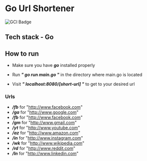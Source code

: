 # Go Url Shortener
![GCI Badge](https://img.shields.io/badge/Google%20Code%20In-JBoss%20Community-red?style=flatr&labelColor=fdb900)
## Tech stack - Go

## How to run

* Make sure you have ***go*** installed properly

* Run ***" go run main.go "*** in the directory where main.go is located

* Visit ***" localhost:8080/[short-url] "*** to get to your desired url

### Urls
* ***/fb*** for "http://www.facebook.com"
*	***/ga*** for "http://www.google.com"
*	***/fb*** for "http://www.facebook.com"
*	***/gm*** for "http://www.gmail.com"
*	***/yt*** for "http://www.youtube.com"
*	***/az*** for "http://www.amazon.com"
*	***/in*** for "http://www.instagram.com"
*	***/wk*** for "http://www.wikipedia.com"
*	***/rd*** for "http://www.reddit.com"
*	***/ln*** for "http://www.linkedin.com"
